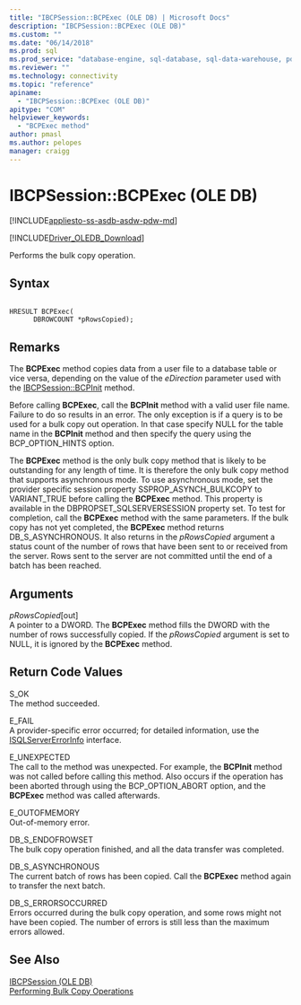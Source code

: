```yaml
---
title: "IBCPSession::BCPExec (OLE DB) | Microsoft Docs"
description: "IBCPSession::BCPExec (OLE DB)"
ms.custom: ""
ms.date: "06/14/2018"
ms.prod: sql
ms.prod_service: "database-engine, sql-database, sql-data-warehouse, pdw"
ms.reviewer: ""
ms.technology: connectivity
ms.topic: "reference"
apiname: 
  - "IBCPSession::BCPExec (OLE DB)"
apitype: "COM"
helpviewer_keywords: 
  - "BCPExec method"
author: pmasl
ms.author: pelopes
manager: craigg
---
```

# IBCPSession::BCPExec (OLE DB)
[!INCLUDE[appliesto-ss-asdb-asdw-pdw-md](../../../includes/appliesto-ss-asdb-asdw-pdw-md.md)]

[!INCLUDE[Driver_OLEDB_Download](../../../includes/driver_oledb_download.md)]

  Performs the bulk copy operation.  
  
## Syntax  
  
```  
  
HRESULT BCPExec(   
      DBROWCOUNT *pRowsCopied);  
```  
  
## Remarks  
 The **BCPExec** method copies data from a user file to a database table or vice versa, depending on the value of the *eDirection* parameter used with the [IBCPSession::BCPInit](../../oledb/ole-db-interfaces/ibcpsession-bcpinit-ole-db.md) method.  
  
 Before calling **BCPExec**, call the **BCPInit** method with a valid user file name. Failure to do so results in an error. The only exception is if a query is to be used for a bulk copy out operation. In that case specify NULL for the table name in the **BCPInit** method and then specify the query using the BCP_OPTION_HINTS option.  
  
 The **BCPExec** method is the only bulk copy method that is likely to be outstanding for any length of time. It is therefore the only bulk copy method that supports asynchronous mode. To use asynchronous mode, set the provider specific session property SSPROP_ASYNCH_BULKCOPY to VARIANT_TRUE before calling the **BCPExec** method. This property is available in the DBPROPSET_SQLSERVERSESSION property set. To test for completion, call the **BCPExec** method with the same parameters. If the bulk copy has not yet completed, the **BCPExec** method returns DB_S_ASYNCHRONOUS. It also returns in the *pRowsCopied* argument a status count of the number of rows that have been sent to or received from the server. Rows sent to the server are not committed until the end of a batch has been reached.  
  
## Arguments  
 *pRowsCopied*[out]  
 A pointer to a DWORD. The **BCPExec** method fills the DWORD with the number of rows successfully copied. If the *pRowsCopied* argument is set to NULL, it is ignored by the **BCPExec** method.  
  
## Return Code Values  
 S_OK  
 The method succeeded.  
  
 E_FAIL  
 A provider-specific error occurred; for detailed information, use the [ISQLServerErrorInfo](https://msdn.microsoft.com/library/a8323b5c-686a-4235-a8d2-bda43617b3a1) interface.  
  
 E_UNEXPECTED  
 The call to the method was unexpected. For example, the **BCPInit** method was not called before calling this method. Also occurs if the operation has been aborted through using the BCP_OPTION_ABORT option, and the **BCPExec** method was called afterwards.  
  
 E_OUTOFMEMORY  
 Out-of-memory error.  
  
 DB_S_ENDOFROWSET  
 The bulk copy operation finished, and all the data transfer was completed.  
  
 DB_S_ASYNCHRONOUS  
 The current batch of rows has been copied. Call the **BCPExec** method again to transfer the next batch.  
  
 DB_S_ERRORSOCCURRED  
 Errors occurred during the bulk copy operation, and some rows might not have been copied. The number of errors is still less than the maximum errors allowed.  
  
## See Also  
 [IBCPSession &#40;OLE DB&#41;](../../oledb/ole-db-interfaces/ibcpsession-ole-db.md)   
 [Performing Bulk Copy Operations](../../oledb/features/performing-bulk-copy-operations.md)  
  
  
